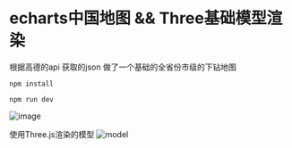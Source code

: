 # echarts中国地图 && Three基础模型渲染
根据高德的api 获取的json  做了一个基础的全省份市级的下钻地图

```
npm install
```

```
npm run dev
```
![image](https://cdn.jsdelivr.net/gh/Web-Zombies/study/images/map.gif)


使用Three.js渲染的模型
![model](https://cdn.jsdelivr.net/gh/Web-Zombies/study/images/mx.gif)


